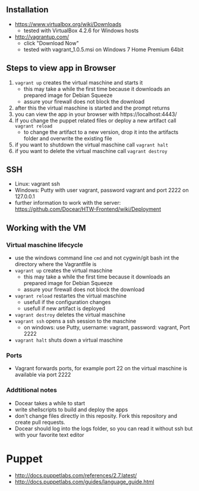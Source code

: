 ## Installation

* https://www.virtualbox.org/wiki/Downloads
    * tested with VirtualBox 4.2.6 for Windows hosts 
* http://vagrantup.com/
     * click "Download Now"
	 * tested with vagrant_1.0.5.msi on Windows 7 Home Premium 64bit

## Steps to view app in Browser
1. `vagrant up` creates the virtual maschine and starts it
    * this may take a while the first time because it downloads an prepared image for Debian Squeeze
	* assure your firewall does not block the download
1. after this the virtual maschine is started and the prompt returns
1. you can view the app in your browser with https://localhost:4443/
2. If you change the puppet related files or deploy a new artifact call `vagrant reload`
    * to change the artifact to a new version, drop it into the artifacts folder and overwrite the existing file
1. if you want to shutdown the virtual maschine call `vagrant halt`
2. if you want to delete the virtual maschine call `vagrant destroy`

## SSH
* Linux: vagrant ssh
* Windows: Putty with user vagrant, password vagrant and port 2222 on 127.0.0.1
* further information to work with the server: https://github.com/Docear/HTW-Frontend/wiki/Deployment

## Working with the VM

### Virtual maschine lifecycle

* use the windows command line `cmd` and not cygwin/git bash int the directory where the Vagrantfile is
* `vagrant up` creates the virtual maschine
    * this may take a while the first time because it downloads an prepared image for Debian Squeeze
	* assure your firewall does not block the download
* `vagrant reload` restartes the virtual maschine
    * usefull if the configuration changes
	* usefull if new artifact is deployed
* `vagrant destroy` deletes the virtual maschine
* `vagrant ssh` opens a ssh session to the maschine
    * on windows: use Putty, username: vagrant, password: vagrant, Port 2222
* `vagrant halt` shuts down a virtual maschine

### Ports

* Vagrant forwards ports, for example port 22 on the virtual maschine is available via port 2222


### Addtitional notes

* Docear takes a while to start
* write shellscripts to build and deploy the apps
* don't change files directly in this reposity. Fork this repository and create pull requests.
* Docear should log into the logs folder, so you can read it without ssh but with your favorite text editor

# Puppet
* http://docs.puppetlabs.com/references/2.7.latest/
* http://docs.puppetlabs.com/guides/language_guide.html

